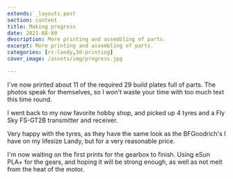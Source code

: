 ```yaml
---
extends: _layouts.post
section: content
title: Making progress
date: 2021-08-09
description: More printing and assembling of parts.
excerpt: More printing and assembling of parts.
categories: [rc-landy,3d-printing]
cover_image: /assets/img/progress.jpg

---
```


I've now printed about 11 of the required 29 build plates full of parts. The photos speak for themselves, so I won't waste your time with too much text this time round.

<x-image src="/assets/img/progress/1.jpg" title="Chassis parts done" />

<p></p>

<x-image src="/assets/img/progress/2.jpg" title="Chassis parts assembled" />

<p></p>

<x-image src="/assets/img/progress/3.jpg" title="Servo installed" />

<p></p>

<x-image src="/assets/img/progress/4.jpg" title="First body parts printed" />

<p></p>

<x-image src="/assets/img/progress/5.jpg" title="First body parts attached to chassis" />

<p></p>

<x-image src="/assets/img/progress/6.jpg" title="Rear fenders and tail lights done" />

I went back to my now favorite hobby shop, and picked up 4 tyres and a Fly Sky FS-GT2B transmitter and receiver.

Very happy with the tyres, as they have the same look as the BFGoodrich's I have on my lifesize Landy, but for a very reasonable price.

<x-image src="/assets/img/progress/7.jpg" title="Rear fenders and tail lights done" />

I'm now waiting on the first prints for the gearbox to finish. Using eSun PLA+ for the gears, and hoping it will be strong enough, as well as not melt from the heat of the motor.

<x-image src="/assets/img/progress/8.jpg" title="Gears and gearbox body" />
